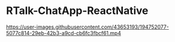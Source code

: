 # RTalk-ChatApp-ReactNative




https://user-images.githubusercontent.com/43653193/194752077-5077c814-29eb-42b3-a9cd-cb6fc3fbcf61.mp4

